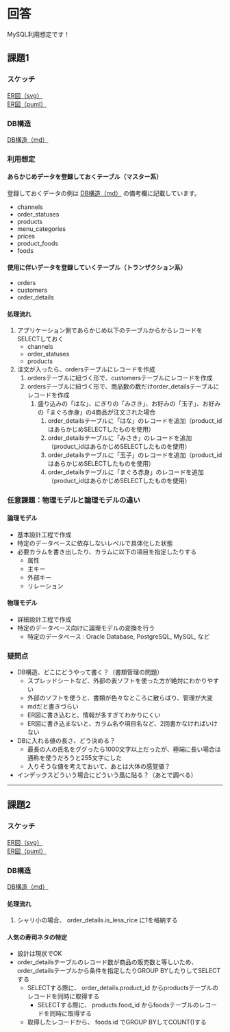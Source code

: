 # 回答

MySQL利用想定です！

## 課題1

### スケッチ
[ER図（svg）](./01_01_01_er_diagram.svg)<br>
[ER図（puml）](./01_01_01_er_diagram.puml)

### DB構造
[DB構造（md）](./01_01_01_db_structure.md)
  
### 利用想定

#### あらかじめデータを登録しておくテーブル（マスター系）
登録しておくデータの例は [DB構造（md）](./01_01_01_db_structure.md) の備考欄に記載しています。
- channels
- order_statuses
- products
- menu_categories
- prices
- product_foods
- foods
#### 使用に伴いデータを登録していくテーブル（トランザクション系）
- orders
- customers
- order_details

#### 処理流れ
1. アプリケーション側であらかじめ以下のテーブルからからレコードをSELECTしておく
   - channels
   - order_statuses
   - products
1. 注文が入ったら、ordersテーブルにレコードを作成
    1. ordersテーブルに紐づく形で、customersテーブルにレコードを作成
    1. ordersテーブルに紐づく形で、商品数の数だけorder_detailsテーブルにレコードを作成
          1. 盛り込みの「はな」、にぎりの「みさき」、お好みの「玉子」、お好みの「まぐろ赤身」の4商品が注文された場合
                1. order_detailsテーブルに「はな」のレコードを追加（product_idはあらかじめSELECTしたものを使用）
                1. order_detailsテーブルに「みさき」のレコードを追加（product_idはあらかじめSELECTしたものを使用）
                1. order_detailsテーブルに「玉子」のレコードを追加（product_idはあらかじめSELECTしたものを使用）
                1. order_detailsテーブルに「まぐろ赤身」のレコードを追加（product_idはあらかじめSELECTしたものを使用）


### 任意課題：物理モデルと論理モデルの違い

#### 論理モデル
- 基本設計工程で作成
- 特定のデータベースに依存しないレベルで具体化した状態
- 必要カラムを書き出したり、カラムに以下の項目を指定したりする
    - 属性
    - 主キー
    - 外部キー
    - リレーション
    
#### 物理モデル
- 詳細設計工程で作成
- 特定のデータベース向けに論理モデルの変換を行う
    - 特定のデータベース : Oracle Database, PostgreSQL, MySQL, など

### 疑問点
- DB構造、どこにどうやって書く？（書類管理の問題）
  - スプレッドシートなど、外部の表ソフトを使った方が絶対にわかりやすい
  - 外部のソフトを使うと、書類が色々なところに散らばり、管理が大変
  - mdだと書きづらい
  - ER図に書き込むと、情報が多すぎてわかりにくい
  - ER図に書き込まないと、カラム名や項目名など、2回書かなければいけない
- DBに入れる値の長さ、どう決める？
  - 最長の人の氏名をググったら1000文字以上だったが、極端に長い場合は通称を使うだろうと255文字にした
  - 入りそうな値を考えておいて、あとは大体の感覚値？
- インデックスどういう場合にどういう風に貼る？（あとで調べる）


<hr>

## 課題2

### スケッチ
[ER図（svg）](./01_01_02_er_diagram.svg)<br>
[ER図（puml）](./01_01_02_er_diagram.puml)

### DB構造
[DB構造（md）](./01_01_02_db_structure.md)

#### 処理流れ
1. シャリ小の場合、 order_details.is_less_rice に1を格納する

#### 人気の寿司ネタの特定
- 設計は現状でOK
- order_detailsテーブルのレコード数が商品の販売数と等しいため、order_detailsテーブルから条件を指定したりGROUP BYしたりしてSELECTする
    - SELECTする際に、 order_details.product_id からproductsテーブルのレコードを同時に取得する
        - SELECTする際に、 products.food_id からfoodsテーブルのレコードを同時に取得する
    - 取得したレコードから、 foods.id でGROUP BYしてCOUNT()する
